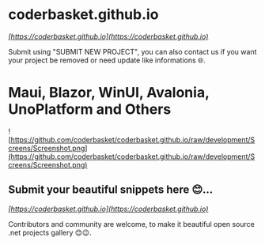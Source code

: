 # coderbasket.github.io
*[https://coderbasket.github.io](https://coderbasket.github.io)*



Submit  using "SUBMIT NEW PROJECT", you can also contact us if you want your project be removed or need update like informations 🌐.

# Maui, Blazor, WinUI, Avalonia, UnoPlatform and Others
![https://github.com/coderbasket/coderbasket.github.io/raw/development/Screens/Screenshot.png](https://github.com/coderbasket/coderbasket.github.io/raw/development/Screens/Screenshot.png)

 ## Submit your beautiful snippets here 😊...
*[https://coderbasket.github.io](https://coderbasket.github.io)*

Contributors and community are welcome, to make it beautiful open source .net projects gallery 😊😉.

